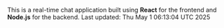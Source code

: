 This is a real-time chat application built using **React** for the frontend and **Node.js** for the backend.
Last updated: Thu May  1 06:13:04 UTC 2025
